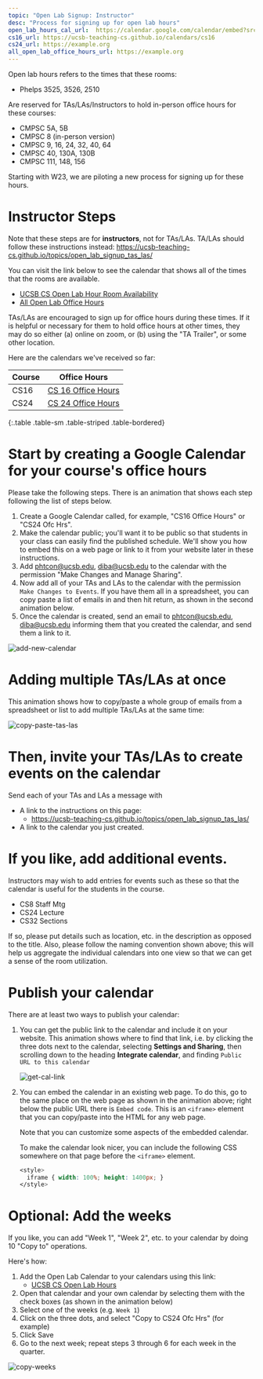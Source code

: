 ```yaml
---
topic: "Open Lab Signup: Instructor"
desc: "Process for signing up for open lab hours"
open_lab_hours_cal_url:  https://calendar.google.com/calendar/embed?src=c_63b5996e60394b6a3b1710ad1332901ffe44a7ee8f577acee5f98eb956dfb5cb%40group.calendar.google.com&ctz=America%2FLos_Angeles
cs16_url: https://ucsb-teaching-cs.github.io/calendars/cs16
cs24_url: https://example.org
all_open_lab_office_hours_url: https://example.org
---
```


<style>
 summary { 
     border: 4px solid #9CBEBE;
     padding: 0.5em;
     background-color:  #DAE6E6;
     margin-bottom: 0.5em;
 }

 summary p {
  margin: 0px;
  padding 0px;
  display: inline-block;
 }
    
 details { 
    margin-top: 0.5em;
    margin-bottom: 0.5em;
    margin-left: auto;
    margin-right: auto;
    width: 95%;
    border: 4px solid #047C91;
    padding: 0.5em;
 }
</style>



Open lab hours refers to the times that these rooms:

* Phelps 3525, 3526, 2510

Are reserved for TAs/LAs/Instructors to hold in-person office hours for these courses:

* CMPSC 5A, 5B
* CMPSC 8 (in-person version)
* CMPSC 9, 16, 24, 32, 40, 64
* CMPSC 40, 130A, 130B
* CMPSC 111, 148, 156

Starting with W23, we are piloting a new process for signing up for these hours.

# Instructor Steps

Note that these steps are for **instructors**, not for TAs/LAs.  TA/LAs should follow these instructions instead:  <https://ucsb-teaching-cs.github.io/topics/open_lab_signup_tas_las/>

You can visit the link below to see the calendar that shows all of the times that the rooms are available.

* [UCSB CS Open Lab Hour Room Availability](/calendars/open)
* [All Open Lab Office Hours](/calendars/all)
   
TAs/LAs are encouraged to sign up for office hours during these times.  If it is helpful or necessary for them to hold office hours at other times,
they may do so either (a) online on zoom, or (b) using the "TA Trailer", or some other location.

Here are the calendars we've received so far:

| Course | Office Hours |
|--------|--------------|
| CS16   | [CS 16 Office Hours](/calendars/cs16) |
| CS24   | [CS 24 Office Hours](/calendars/cs24) |
{:.table .table-sm .table-striped .table-bordered}


# Start by creating a Google Calendar for your course's office hours

Please take the following steps.  There is an animation that shows each step following the list of steps below.

1. Create a Google Calendar called, for example, "CS16 Office Hours" or "CS24 Ofc Hrs".  
2. Make the calendar public; you'll want it to be public so that students in your class can easily find the published schedule.  We'll show
   you how to embed this on a web page or link to it from your website later in these instructions.
3. Add phtcon@ucsb.edu, diba@ucsb.edu to the calendar with the permission "Make Changes and Manage Sharing".
4. Now add all of your TAs and LAs to the calendar with the permission `Make Changes to Events`.  If you have them all in a spreadsheet, you can copy paste a list of emails in and then hit return, as shown in the second animation below.
5. Once the calendar is created, send an email to phtcon@ucsb.edu, diba@ucsb.edu informing them that you created the calendar, and send them a link to it.

![add-new-calendar](https://user-images.githubusercontent.com/1119017/211234283-17a2ff6f-f34e-438b-a039-86732f118710.gif)

# Adding multiple TAs/LAs at once

This animation shows how to copy/paste a whole group of emails from a spreadsheet or list to add multiple TAs/LAs at the same time:

![copy-paste-tas-las](https://user-images.githubusercontent.com/1119017/211238046-7719d997-6994-4a8a-843d-eb0752c53709.gif)


# Then, invite your TAs/LAs to create events on the calendar

Send each of your TAs and LAs a message with 
* A link to the instructions on this page: 
  * <https://ucsb-teaching-cs.github.io/topics/open_lab_signup_tas_las/>
* A link to the calendar you just created.

# If you like, add additional events.

Instructors may wish to add entries for events such as these so that the calendar is useful for the students in the course.

   * CS8 Staff Mtg
   * CS24 Lecture
   * CS32 Sections

If so, please put details such as location, etc. in the description as opposed to the title.  Also, please follow the naming convention
shown above; this will help us aggregate the individual calendars into one view so that we can get a sense of the room utilization.

# Publish your calendar 

There are at least two ways to publish your calendar:

1. You can get the public link to the calendar and include it on your website.  This animation shows where to find that link, i.e. by clicking
   the three dots next to the calendar, selecting **Settings and Sharing**, then scrolling down to the heading **Integrate calendar**, and
   finding `Public URL to this calendar`

   ![get-cal-link](https://user-images.githubusercontent.com/1119017/211234693-1d03eff0-a93d-4019-96db-a4f04cce2f82.gif)

2. You can embed the calendar in an existing web page.  To do this, go to the same place on the web page as shown in the animation above; 
   right below the public URL there is `Embed code`.  This is an `<iframe>` element that you can copy/paste into the HTML for any web page.
   
   Note that you can customize some aspects of the embedded calendar.
   
   To make the calendar look nicer, you can include the following CSS somewhere on that page before the `<iframe>` element.
   
   ```css
   <style>
     iframe { width: 100%; height: 1400px; }
   </style>
   ```

# Optional: Add the weeks

If you like, you can add "Week 1", "Week 2", etc. to your calendar by doing 10 "Copy to" operations.  

Here's how:

1. Add the Open Lab Calendar to your calendars using this link: 
   * [UCSB CS Open Lab Hours]({{page.open_lab_hours_cal_url}})
2. Open that calendar and your own calendar by selecting them with the check boxes (as shown in the animation below)
3. Select one of the weeks (e.g. `Week 1`)
4. Click on the three dots, and select "Copy to CS24 Ofc Hrs" (for example)
5. Click Save
6. Go to the next week; repeat steps 3 through 6 for each week in the quarter.

![copy-weeks](https://user-images.githubusercontent.com/1119017/211236604-11779761-7cb8-42e3-8203-25e096b1f5fa.gif)
